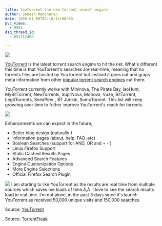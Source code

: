 ```yaml
---
title: YouTorrent the new torrent search engine
author: Danesh Manoharan
date: 2008-01-09T02:10:12+00:00
pvc_views:
  - 9981
dsq_thread_id:
  - 891212469

---
```

![][1]

[YouTorrent][2] is the latest torrent search engine to hit the net. What's different this time is that YouTorrent's searches are real-time, meaning that no torrents files are hosted by YouTorrent but instead it goes out and graps meta information from other [popular torrent search engines][3] out there.

YouTorrent currently works with Mininova, The Pirate Bay, IsoHunt, MyBitTorrent, NewTorrents, SuprNova, Monova, Vuze, BitTorrent, LegitTorrents, SeedPeer , BT Junkie, SumoTorrent. This list will keep growring over time to futher improve YouTerrent's reach for torrents.

![][4] 

<!--more-->

Enhancements we can expect in the future;

  * Better blog design (naturally!)
  * Information pages (about, help, FAQ .etc)
  * Boolean Searches (support for AND, OR and + - )
  * Linux Firefox Support
  * Static Cached Results Pages
  * Advanced Search Features
  * Engine Customization Options
  * More Engine Selections
  * Official Firefox Search Plugin

![][5] I am starting to like YouTorrent as the results are real time from multiple sources which saves me loads of time.Ã‚Â  I love to see the search results load in real time. I'm not alone, in the past 3 days since it's launch YouTorrent as received 50,000 unique visits and 150,000 searches.

Source: [YouTorrent][6]

Source: [TorrentFreak][7]

 [1]: http://img145.imageshack.us/img145/9259/logoke4.png
 [2]: http://www.youtorrent.com/
 [3]: http://torrentfreak.com/10-most-popular-torrent-sites-of-2007-071229/
 [4]: http://img246.imageshack.us/img246/429/youtorrent1ps4.png
 [5]: http://img246.imageshack.us/img246/7937/youtorrent2gh2.png
 [6]: http://www.youtorrent.com
 [7]: http://torrentfreak.com/youtorrent-new-bittorrent-search-engine-080104/